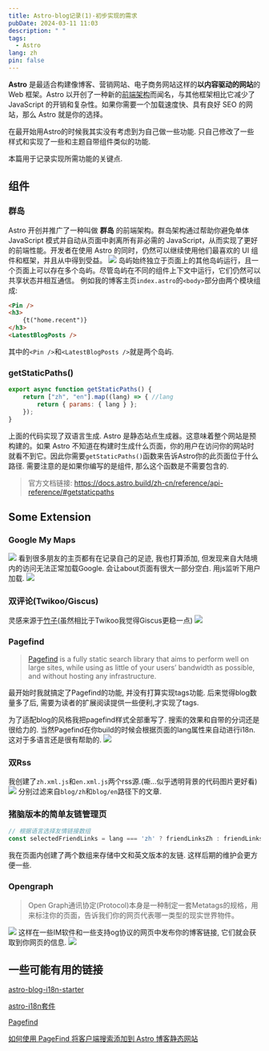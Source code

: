 ```yaml
---
title: Astro-blog记录(1)-初步实现的需求
pubDate: 2024-03-11 11:03
description: " "
tags:
  - Astro
lang: zh
pin: false
---
```

**Astro** 是最适合构建像博客、营销网站、电子商务网站这样的**以内容驱动的网站**的 Web 框架。Astro 以开创了一种新的[前端架构](https://docs.astro.build/zh-cn/concepts/islands/)而闻名，与其他框架相比它减少了 JavaScript 的开销和复杂性。如果你需要一个加载速度快、具有良好 SEO 的网站，那么 Astro 就是你的选择。

在最开始用Astro的时候我其实没有考虑到为自己做一些功能. 只自己修改了一些样式和实现了一些和主题自带组件类似的功能. 

本篇用于记录实现所需功能的关键点.

## 组件
### 群岛
Astro 开创并推广了一种叫做 **群岛** 的前端架构。群岛架构通过帮助你避免单体 JavaScript 模式并自动从页面中剥离所有非必需的 JavaScript，从而实现了更好的前端性能。开发者在使用 Astro 的同时，仍然可以继续使用他们最喜欢的 UI 组件和框架，并且从中得到受益。
![](https://r2.asyncx.top/images/202403111240418.webp)
岛屿始终独立于页面上的其他岛屿运行，且一个页面上可以存在多个岛屿。尽管岛屿在不同的组件上下文中运行，它们仍然可以共享状态并相互通信。
例如我的博客主页`index.astro`的`<body>`部分由两个模块组成:
```html
<Pin />
<h3>
	{t("home.recent")}
</h3>
<LatestBlogPosts />
```
其中的`<Pin />`和`<LatestBlogPosts />`就是两个岛屿.
### getStaticPaths()
```javascript
export async function getStaticPaths() {
	return ["zh", "en"].map((lang) => { //lang
		return { params: { lang } };
	});
}
```
上面的代码实现了双语言生成. Astro 是静态站点生成器。这意味着整个网站是预构建的。如果 Astro 不知道在构建时生成什么页面，你的用户在访问你的网站时就看不到它。因此你需要`getStaticPaths()`函数来告诉Astro你的此页面位于什么路径. 需要注意的是如果你编写的是组件, 那么这个函数是不需要包含的.

> 官方文档链接: https://docs.astro.build/zh-cn/reference/api-reference/#getstaticpaths
## Some Extension
### Google My Maps
![](https://r2.asyncx.top/images/202403111316138.webp)
看到很多朋友的主页都有在记录自己的足迹, 我也打算添加, 但发现来自大陆境内的访问无法正常加载Google. 会让about页面有很大一部分空白. 用js监听下用户加载.
![](https://r2.asyncx.top/images/202403111322117.webp)

### 双评论(Twikoo/Giscus)
灵感来源于[竹子](https://zhuzi.dev/)(虽然相比于Twikoo我觉得Giscus更稳一点)
![](https://r2.asyncx.top/images/202403111329046.gif)

### Pagefind
> [Pagefind](https://pagefind.app/) is a fully static search library that aims to perform well on large sites, while using as little of your users’ bandwidth as possible, and without hosting any infrastructure.  

最开始时我就搞定了Pagefind的功能, 并没有打算实现tags功能. 后来觉得blog数量多了后, 需要为读者的扩展阅读提供一些便利,才实现了tags. 

为了适配blog的风格我把pagefind样式全部重写了. 搜索的效果和自带的分词还是很给力的. 当然Pagefind在你build的时候会根据页面的lang属性来自动进行i18n. 这对于多语言还是很有帮助的.
![](https://r2.asyncx.top/images/202403111335852.webp)

### 双Rss
我创建了`zh.xml.js`和`en.xml.js`两个rss源.(嘶...似乎透明背景的代码图片更好看)
![](https://r2.asyncx.top/images/202403111339325.webp)
分别过滤来自`blog/zh`和`blog/en`路径下的文章.

### 猪脑版本的简单友链管理页

```javascript
// 根据语言选择友情链接数组
const selectedFriendLinks = lang === 'zh' ? friendLinksZh : friendLinksEn;
```
我在页面内创建了两个数组来存储中文和英文版本的友链. 这样后期的维护会更方便一些.

### Opengraph

> Open Graph通讯协定(Protocol)本身是一种制定一套Metatags的规格，用来标注你的页面，告诉我们你的网页代表哪一类型的现实世界物件。

![](https://r2.asyncx.top/images/202403111347112.webp)
这样在一些IM软件和一些支持og协议的网页中发布你的博客链接, 它们就会获取到你网页的信息.
![](https://r2.asyncx.top/images/202403061714293.png)
## 一些可能有用的链接
[astro-blog-i18n-starter](https://github.com/rebecamurillo/astro-blog-i18n-starter)

[astro-i18n套件](https://www.youtube.com/watch?v=rFgM2zH6h4I)

[Pagefind](https://pagefind.app/docs/api/)

[如何使用 PageFind 将客户端搜索添加到 Astro 博客静态网站](https://www.lirantal.com/blog/2023-01-01_-how_to_add_client-side_search_to_your_astro_blog_static_website)